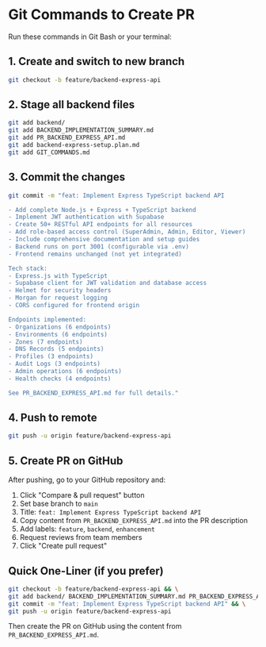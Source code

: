 # Git Commands to Create PR

Run these commands in Git Bash or your terminal:

## 1. Create and switch to new branch

```bash
git checkout -b feature/backend-express-api
```

## 2. Stage all backend files

```bash
git add backend/
git add BACKEND_IMPLEMENTATION_SUMMARY.md
git add PR_BACKEND_EXPRESS_API.md
git add backend-express-setup.plan.md
git add GIT_COMMANDS.md
```

## 3. Commit the changes

```bash
git commit -m "feat: Implement Express TypeScript backend API

- Add complete Node.js + Express + TypeScript backend
- Implement JWT authentication with Supabase
- Create 50+ RESTful API endpoints for all resources
- Add role-based access control (SuperAdmin, Admin, Editor, Viewer)
- Include comprehensive documentation and setup guides
- Backend runs on port 3001 (configurable via .env)
- Frontend remains unchanged (not yet integrated)

Tech stack:
- Express.js with TypeScript
- Supabase client for JWT validation and database access
- Helmet for security headers
- Morgan for request logging
- CORS configured for frontend origin

Endpoints implemented:
- Organizations (6 endpoints)
- Environments (6 endpoints)
- Zones (7 endpoints)
- DNS Records (5 endpoints)
- Profiles (3 endpoints)
- Audit Logs (3 endpoints)
- Admin operations (6 endpoints)
- Health checks (4 endpoints)

See PR_BACKEND_EXPRESS_API.md for full details."
```

## 4. Push to remote

```bash
git push -u origin feature/backend-express-api
```

## 5. Create PR on GitHub

After pushing, go to your GitHub repository and:

1. Click "Compare & pull request" button
2. Set base branch to `main`
3. Title: `feat: Implement Express TypeScript backend API`
4. Copy content from `PR_BACKEND_EXPRESS_API.md` into the PR description
5. Add labels: `feature`, `backend`, `enhancement`
6. Request reviews from team members
7. Click "Create pull request"

## Quick One-Liner (if you prefer)

```bash
git checkout -b feature/backend-express-api && \
git add backend/ BACKEND_IMPLEMENTATION_SUMMARY.md PR_BACKEND_EXPRESS_API.md backend-express-setup.plan.md GIT_COMMANDS.md && \
git commit -m "feat: Implement Express TypeScript backend API" && \
git push -u origin feature/backend-express-api
```

Then create the PR on GitHub using the content from `PR_BACKEND_EXPRESS_API.md`.
